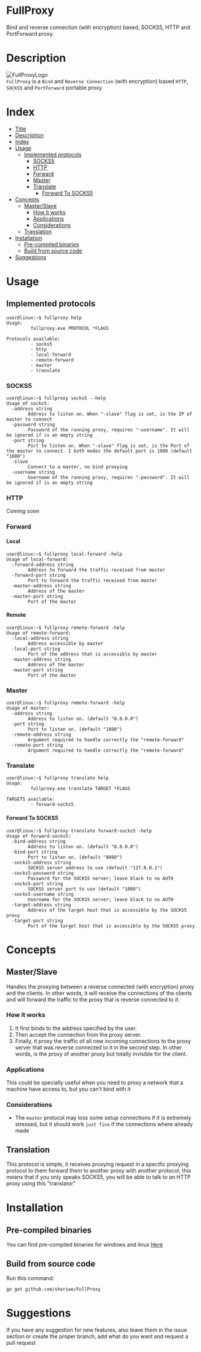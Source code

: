 # FullProxy
 Bind and reverse connection (with encryption) based, SOCKS5, HTTP and PortForward proxy.
 
# Description
![FullProxyLogo](https://raw.githubusercontent.com/shoriwe/FullProxy/master/logo/full-proxy-logo.PNG) \
`FullProxy` is a `Bind` and `Reverse Connection` (with encryption) based `HTTP`, `SOCKS5` and `PortForward` portable proxy
# Index
* [Title](#fullproxy)
* [Description](#description)
* [Index](#index)
* [Usage](#usage)
    * [Implemented protocols](#implemented-protocols)
        * [SOCKS5](#socks5)
        * [HTTP](#http)
        * [Forward](#forward)
        * [Master](#master)
        * [Translate](#translate)
            * [Forward To SOCKS5](#forward-to-socks5)
* [Concepts](#concepts)
    * [Master/Slave](#masterslave)
        * [How it works](#how-it-works)
        * [Applications](#applications)
        * [Considerations](#considerations)
    * [Translation](#translation)
* [Installation](#installation)
    * [Pre-compiled binaries](#pre-compiled-binaries)
    * [Build from source code](#build-from-source-code)
* [Suggestions](#suggestions)
# Usage
## Implemented protocols
```
user@linux:~$ fullproxy help
Usage:
         fullproxy.exe PROTOCOL *FLAGS

Protocols available:
         - socks5
         - http
         - local-forward
         - remote-forward
         - master
         - translate
```
### SOCKS5
```
user@linux:~$ fullproxy socks5 --help
Usage of socks5:
  -address string
        Address to listen on. When "-slave" flag is set, is the IP of master to connect
  -password string
        Password of the running proxy, requires "-username". It will be ignored if is an empty string
  -port string
        Port to listen on. When "-slave" flag is set, is the Port of the master to connect. I both modes the default port is 1080 (default "1080")
  -slave
        Connect to a master, no bind proxying
  -username string
        Username of the running proxy, requires "-password". It will be ignored if is an empty string
```
### HTTP
Coming soon
### Forward
#### Local
```
user@linux:~$ fullproxy local-forward -help
Usage of local-forward:
  -forward-address string
        Address to forward the traffic received from master
  -forward-port string
        Port to forward the traffic received from master
  -master-address string
        Address of the master
  -master-port string
        Port of the master
```
#### Remote
```
user@linux:~$ fullproxy remote-forward -help
Usage of remote-forward:
  -local-address string
        Address accessible by master
  -local-port string
        Port of the address that is accessible by master
  -master-address string
        Address of the master
  -master-port string
        Port of the master
```
### Master
```
user@linux:~$ fullproxy remote-forward -help
Usage of master:
  -address string
        Address to listen on. (default "0.0.0.0")
  -port string
        Port to listen on. (default "1080")
  -remote-address string
        Argument required to handle correctly the "remote-forward"
  -remote-port string
        Argument required to handle correctly the "remote-forward"
```
### Translate
```
user@linux:~$ fullproxy translate help
Usage:
         fullproxy.exe translate TARGET *FLAGS

TARGETS available:
         - forward-socks5
```
#### Forward To SOCKS5
```
user@linux:~$ fullproxy translate forward-socks5 -help
Usage of forward-socks5:
  -bind-address string
        Address to listen on. (default "0.0.0.0")
  -bind-port string
        Port to listen on. (default "8080")
  -socks5-address string
        SOCKS5 server address to use (default "127.0.0.1")
  -socks5-password string
        Password for the SOCKS5 server; leave black to no AUTH
  -socks5-port string
        SOCKS5 server port to use (default "1080")
  -socks5-username string
        Username for the SOCKS5 server; leave black to no AUTH
  -target-address string
        Address of the target host that is accessible by the SOCKS5 proxy
  -target-port string
        Port of the target host that is accessible by the SOCKS5 proxy
```
# Concepts
## Master/Slave
Handles the proxying between a reverse connected (with encryption) proxy and the clients. In other words, it will receive the connections of the clients and will forward the traffic to the proxy that is reverse connected to it.
### How it works
1. It first binds to the address specified by the user.
2. Then accept the connection from the proxy server.
3. Finally, it proxy the traffic of all new incoming connections to the proxy server that was reverse connected to it in the second step.
In other words, is the proxy of another proxy but totally invisible for the client.
### Applications
This could be specially useful when you need to proxy a network that a machine have access to, but you can't bind with it
### Considerations
- The `master` protocol may loss some setup connections if it is extremely stressed, but it should work `just fine` if the connections where already made
## Translation
This protocol is simple, it receives proxying request in a specific proxying protocol to them forward them to another proxy with another protocol; this means that if you only speaks SOCKS5, you will be able to talk to an HTTP proxy using this "translator" 
# Installation
## Pre-compiled binaries
You can find pre-compiled binaries for windows and linux [Here](https://github.com/shoriwe/FullProxy/tree/master/build)
## Build from source code
Run this command:
```
go get github.com/shoriwe/FullProxy
```
# Suggestions
If you have any suggestion for new features, also leave them in the issue section or create the proper branch, add what do you want and request a pull request
